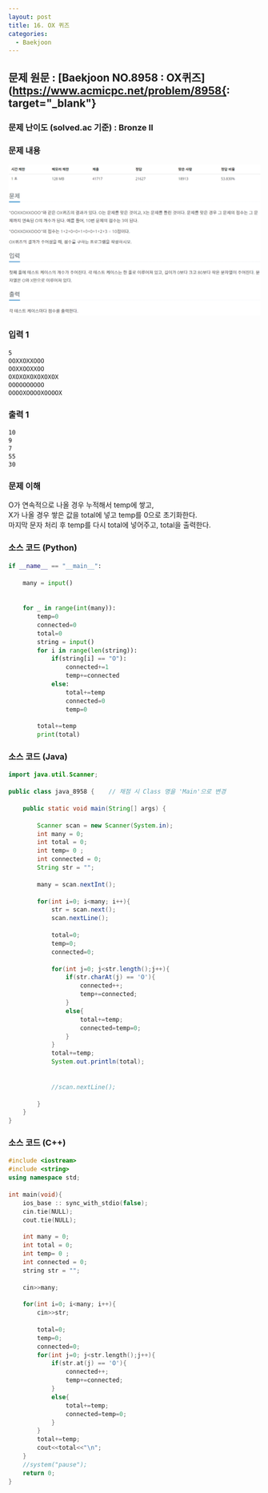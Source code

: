 ```yaml
---
layout: post
title: 16. OX 퀴즈
categories:
  - Baekjoon
---
```


## 문제 원문 : [Baekjoon NO.8958 : OX퀴즈](https://www.acmicpc.net/problem/8958{: target="\_blank"}

### 문제 난이도 (solved.ac 기준) : Bronze II

### 문제 내용

![8958_OX_quiz](/assets/images/Baekjoon/8958_OX_quiz.PNG)

### 입력 1

```
5
OOXXOXXOOO
OOXXOOXXOO
OXOXOXOXOXOXOX
OOOOOOOOOO
OOOOXOOOOXOOOOX
```

### 출력 1

```
10
9
7
55
30
```

### 문제 이해

O가 연속적으로 나올 경우 누적해서 temp에 쌓고,  
X가 나올 경우 쌓은 값을 total에 넣고 temp를 0으로 초기화한다.  
마지막 문자 처리 후 temp를 다시 total에 넣어주고, total을 출력한다.

### 소스 코드 (Python)

```python
if __name__ == "__main__":

    many = input()


    for _ in range(int(many)):
        temp=0
        connected=0
        total=0
        string = input()
        for i in range(len(string)):
            if(string[i] == "O"):
                connected+=1
                temp+=connected
            else:
                total+=temp
                connected=0
                temp=0

        total+=temp
        print(total)

```

### 소스 코드 (Java)

```java
import java.util.Scanner;

public class java_8958 {    // 채점 시 Class 명을 'Main'으로 변경

    public static void main(String[] args) {

        Scanner scan = new Scanner(System.in);
        int many = 0;
        int total = 0;
        int temp= 0 ;
        int connected = 0;
        String str = "";

        many = scan.nextInt();

        for(int i=0; i<many; i++){
            str = scan.next();
            scan.nextLine();

            total=0;
            temp=0;
            connected=0;

            for(int j=0; j<str.length();j++){
                if(str.charAt(j) == 'O'){
                    connected++;
                    temp+=connected;
                }
                else{
                    total+=temp;
                    connected=temp=0;
                }
            }
            total+=temp;
            System.out.println(total);


            //scan.nextLine();

        }
    }
}
```

### 소스 코드 (C++)

```cpp
#include <iostream>
#include <string>
using namespace std;

int main(void){
    ios_base :: sync_with_stdio(false);
    cin.tie(NULL);
    cout.tie(NULL);

    int many = 0;
    int total = 0;
    int temp= 0 ;
    int connected = 0;
    string str = "";

    cin>>many;

    for(int i=0; i<many; i++){
        cin>>str;

        total=0;
        temp=0;
        connected=0;
        for(int j=0; j<str.length();j++){
            if(str.at(j) == 'O'){
                connected++;
                temp+=connected;
            }
            else{
                total+=temp;
                connected=temp=0;
            }
        }
        total+=temp;
        cout<<total<<"\n";
    }
    //system("pause");
    return 0;
}

```
